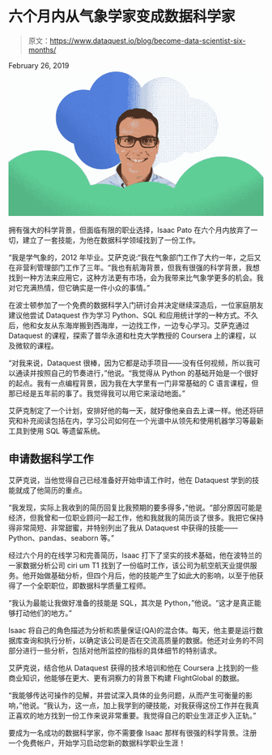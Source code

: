 # 六个月内从气象学家变成数据科学家

> 原文：<https://www.dataquest.io/blog/become-data-scientist-six-months/>

February 26, 2019![isaac pato data science dataquest](img/0e69074915c88da41c70c803b987f179.png)

拥有强大的科学背景，但面临有限的职业选择，Isaac Pato 在六个月内放弃了一切，建立了一套技能，为他在数据科学领域找到了一份工作。

“我是学气象的，2012 年毕业。艾萨克说:“我在气象部门工作了大约一年，之后又在非营利管理部门工作了三年。“我也有航海背景，但我有很强的科学背景，我想找到一种方法来应用它，这种方法更有市场，会为我带来比气象学更多的机会。我对它充满热情，但它确实是一件小众的事情。”

在波士顿参加了一个免费的数据科学入门研讨会并决定继续深造后，一位家庭朋友建议他尝试 Dataquest 作为学习 Python、SQL 和应用统计学的一种方式。不久后，他和女友从东海岸搬到西海岸，一边找工作，一边专心学习。艾萨克通过 Dataquest 的课程，探索了普华永道和杜克大学教授的 Coursera 上的课程，以及微软的课程。

“对我来说，Dataquest 很棒，因为它都是动手项目——没有任何视频，所以我可以通读并按照自己的节奏进行，”他说。“我觉得从 Python 的基础开始是一个很好的起点。我有一点编程背景，因为我在大学里有一门非常基础的 C 语言课程，但那已经是五年前的事了。我觉得我可以用它来滚动地面。”

艾萨克制定了一个计划，安排好他的每一天，就好像他亲自去上课一样。他还将研究和补充阅读包括在内，学习公司如何在一个光谱中从领先和使用机器学习等最新工具到使用 SQL 等遗留系统。

## 申请数据科学工作

艾萨克说，当他觉得自己已经准备好开始申请工作时，他在 Dataquest 学到的技能就成了他简历的重点。

“我发现，实际上我收到的简历回复比我预期的要多得多，”他说。“部分原因可能是经济，但我曾和一位职业顾问一起工作，他和我就我的简历谈了很多。我把它保持得非常简短、非常甜蜜，并特别列出了我从 Dataquest 中获得的技能——Python、pandas、seaborn 等。”

经过六个月的在线学习和完善简历，Isaac 打下了坚实的技术基础，他在波特兰的一家数据分析公司 ciri um T1 找到了一份临时工作，该公司为航空航天业提供服务。他开始做基础分析，但四个月后，他的技能产生了如此大的影响，以至于他获得了一个全职职位，即数据科学质量工程师。

“我认为最能让我做好准备的技能是 SQL，其次是 Python，”他说。“这才是真正能够打动他们的地方。”

Isaac 将自己的角色描述为分析和质量保证(QA)的混合体。每天，他主要是运行数据库查询和执行分析，以确定该公司是否在交流高质量的数据。他还对业务的不同部分进行一些分析，包括对他所监控的指标的具体细节的特别请求。

艾萨克说，结合他从 Dataquest 获得的技术培训和他在 Coursera 上找到的一些商业知识，他能够在更大、更有洞察力的背景下构建 FlightGlobal 的数据。

“我能够传达可操作的见解，并尝试深入具体的业务问题，从而产生可衡量的影响，”他说。“我认为，这一点，加上我学到的硬技能，对我获得这份工作并在我真正喜欢的地方找到一份工作来说非常重要。我觉得自己的职业生涯正步入正轨。”

要成为一名成功的数据科学家，你不需要像 Isaac 那样有很强的科学背景。注册一个免费帐户，开始学习启动您新的数据科学职业生涯！